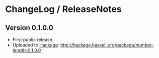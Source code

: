 # ChangeLog / ReleaseNotes


## Version 0.1.0.0

* First public release.
* Uploaded to [Hackage][]: <http://hackage.haskell.org/package/number-length-0.1.0.0>



[Hackage]:
  http://hackage.haskell.org/
  "HackageDB (or just Hackage) is a collection of releases of Haskell packages."
